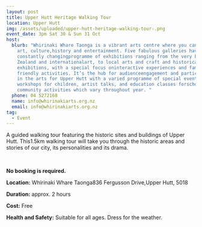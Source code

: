 ```yaml
---
layout: post
title: Upper Hutt Heritage Walking Tour
location: Upper Hutt
img: /assets/uploaded/upper-hutt-heritage-walking-tour-.png
event_date: 3pm Sat 30 & Sun 31 Oct
host:
  blurb: "Whirinaki Whare Taonga is a vibrant arts centre where you can to enjoy
    art, culture,history and entertainment. Five fabulous galleries have a
    constantly changingprogramme of exhibitions ranging from the very best New
    Zealand and internationalart, to local arts and craft and historical
    exhibitions, with a special focus oninteractive experiences and family
    friendly activities. It’s the hub for audienceengagement and participation
    in the arts for Upper Hutt with a varied programme of special events,
    workshops for children, artist talks, and education classes forschools and
    community activities which vary throughout year. "
  phone: 04 5272168
  name: info@whirinakiarts.org.nz
  email: info@whirinakiarts.org.nz
tag:
  - Event
---
```

A guided walking tour featuring the historic sites and buildings of Upper Hutt. This1.5km walking tour will take you through the historic areas and stories of our city, its personalities and its drama.



<br>

**No booking is required.** 

**Location:** Whirinaki Whare Taonga836 Fergusson Drive,Upper Hutt, 5018

**Duration:** approx. 2 hours 

**Cost:** Free

**Health and Safety:** Suitable for all ages. Dress for the weather. 
